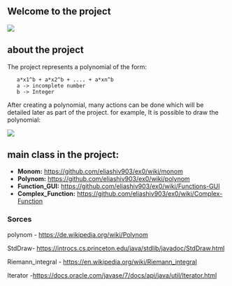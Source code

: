
## Welcome to the project
![](https://user-images.githubusercontent.com/58138902/70725295-cdea9900-1d04-11ea-91f8-1cfc8eb876fb.jpg)
## about the project
The project represents a polynomial of the form:
```
   a*x1^b + a*x2^b + .... + a*xn^b
   a -> incomplete number
   b -> Integer  
```
After creating a polynomial, many actions can be done which will be detailed later as part of the project.
for example, It is possible to draw the polynomial: 

![](https://user-images.githubusercontent.com/58138902/70727022-a5b06980-1d07-11ea-8cd7-7b524f9438c0.jpg)

## main class in the project: 
- **Monom:** https://github.com/eliashiv903/ex0/wiki/monom
- **Polynom:** https://github.com/eliashiv903/ex0/wiki/polynom
- **Function_GUI:** https://github.com/eliashiv903/ex0/wiki/Functions-GUI
- **Complex_Function:** https://github.com/eliashiv903/ex0/wiki/Complex-Function

### Sorces
polynom - https://de.wikipedia.org/wiki/Polynom

StdDraw- https://introcs.cs.princeton.edu/java/stdlib/javadoc/StdDraw.html

Riemann_integral  - https://en.wikipedia.org/wiki/Riemann_integral 

Iterator -https://docs.oracle.com/javase/7/docs/api/java/util/Iterator.html
